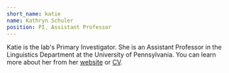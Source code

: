 ```yaml
---
short_name: katie
name: Kathryn Schuler
position: PI, Assistant Professor
---
```


Katie is the lab's Primary Investigator. She is an Assistant Professor in the Linguistics Department at the University of Pennsylvania. You can learn more about her from her [website](https://www.kathrynschuler.com/) or [CV](https://www.kathrynschuler.com/katie.pdf).
